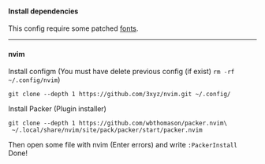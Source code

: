 #### Install dependencies
This config require some patched [fonts](https://www.nerdfonts.com/).
___
#### nvim
Install configm (You must have delete previous config (if exist) `rm -rf ~/.config/nvim`)
```
git clone --depth 1 https://github.com/3xyz/nvim.git ~/.config/
```
Install Packer (Plugin installer)
```
git clone --depth 1 https://github.com/wbthomason/packer.nvim\
 ~/.local/share/nvim/site/pack/packer/start/packer.nvim
```
Then open some file with nvim (Enter errors) and write `:PackerInstall`
Done!
